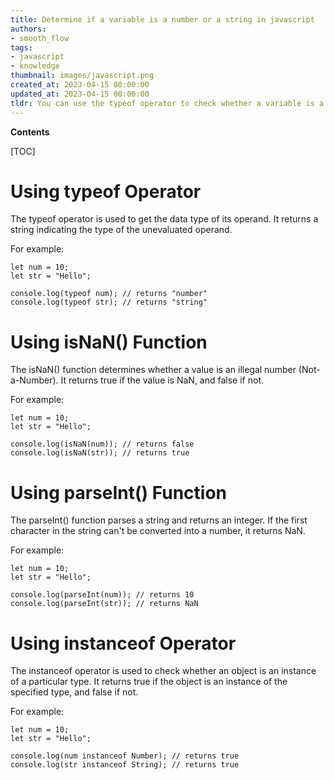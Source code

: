 ```yaml
---
title: Determine if a variable is a number or a string in javascript
authors:
- smooth_flow
tags:
- javascript
- knowledge
thumbnail: images/javascript.png
created_at: 2023-04-15 00:00:00
updated_at: 2023-04-15 00:00:00
tldr: You can use the typeof operator to check whether a variable is a number or a string in JavaScript.
---
```


**Contents**

[TOC]

# Using typeof Operator
The typeof operator is used to get the data type of its operand. It returns a string indicating the type of the unevaluated operand.

For example:

```
let num = 10;
let str = "Hello";

console.log(typeof num); // returns "number"
console.log(typeof str); // returns "string"
```

# Using isNaN() Function
The isNaN() function determines whether a value is an illegal number (Not-a-Number). It returns true if the value is NaN, and false if not.

For example:

```
let num = 10;
let str = "Hello";

console.log(isNaN(num)); // returns false
console.log(isNaN(str)); // returns true
```

# Using parseInt() Function
The parseInt() function parses a string and returns an integer. If the first character in the string can't be converted into a number, it returns NaN.

For example:

```
let num = 10;
let str = "Hello";

console.log(parseInt(num)); // returns 10
console.log(parseInt(str)); // returns NaN
```

# Using instanceof Operator
The instanceof operator is used to check whether an object is an instance of a particular type. It returns true if the object is an instance of the specified type, and false if not.

For example:

```
let num = 10;
let str = "Hello";

console.log(num instanceof Number); // returns true
console.log(str instanceof String); // returns true
```
